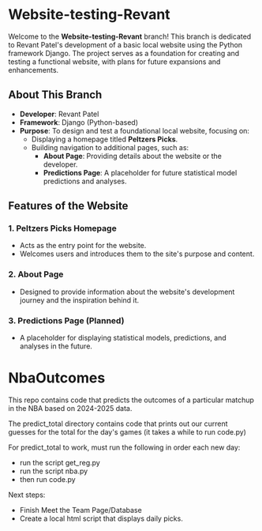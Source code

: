 # Website-testing-Revant

Welcome to the **Website-testing-Revant** branch! This branch is dedicated to Revant Patel's development of a basic local website using the Python framework Django. The project serves as a foundation for creating and testing a functional website, with plans for future expansions and enhancements.

## About This Branch

- **Developer**: Revant Patel
- **Framework**: Django (Python-based)
- **Purpose**: To design and test a foundational local website, focusing on:
  - Displaying a homepage titled **Peltzers Picks**.
  - Building navigation to additional pages, such as:
    - **About Page**: Providing details about the website or the developer.
    - **Predictions Page**: A placeholder for future statistical model predictions and analyses.

## Features of the Website

### 1. Peltzers Picks Homepage
- Acts as the entry point for the website.
- Welcomes users and introduces them to the site's purpose and content.

### 2. About Page
- Designed to provide information about the website's development journey and the inspiration behind it.

### 3. Predictions Page (Planned)
- A placeholder for displaying statistical models, predictions, and analyses in the future.



# NbaOutcomes
This repo contains code that predicts the outcomes of a particular matchup in the NBA based on 2024-2025 data. 



The predict_total directory contains code that prints out our current guesses for the total for the day's games (it takes a while to run code.py)

For predict_total to work, must run the following in order each new day: 

- run the script get_reg.py
- run the script nba.py
- then run code.py


Next steps:
- Finish Meet the Team Page/Database
- Create a local html script that displays daily picks.
  

    


  

    


